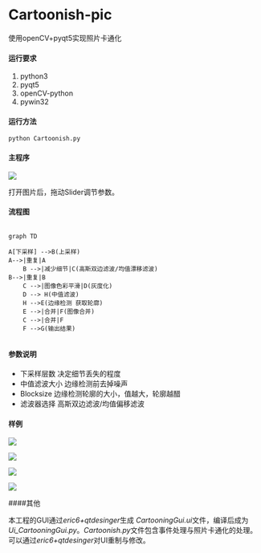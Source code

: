 # Cartoonish-pic
使用openCV+pyqt5实现照片卡通化



#### 运行要求

1. python3
2. pyqt5
3. openCV-python
4. pywin32

#### 运行方法

```
python Cartoonish.py
```

#### 主程序

![](http://mystore0716.oss-cn-hangzhou.aliyuncs.com/pic/python_doc_pic/cartoonishUI.jpg)

打开图片后，拖动Slider调节参数。

#### 流程图

```mermaid

graph TD

A[下采样] -->B(上采样)
A-->|重复|A
    B -->|减少细节|C(高斯双边滤波/均值漂移滤波)
B-->|重复|B
    C -->|图像色彩平滑|D(灰度化)
    D --> H(中值滤波)
    H -->E(边缘检测 获取轮廓)
    E -->|合并|F(图像合并)
    C -->|合并|F
    F -->G(输出结果)


```

#### 参数说明

- 下采样层数      决定细节丢失的程度
- 中值滤波大小   边缘检测前去掉噪声
- Blocksize         边缘检测轮廓的大小，值越大，轮廓越醋
- 滤波器选择       高斯双边滤波/均值偏移滤波

#### 样例

![](https://github.com/starsD/Cartoonish-pic/blob/master/examples/test_1.jpg?raw=true)

![](https://github.com/starsD/Cartoonish-pic/blob/master/examples/test_1_result.jpg?raw=true)

![](https://github.com/starsD/Cartoonish-pic/blob/master/examples/test_2.jpg?raw=true)

![](https://github.com/starsD/Cartoonish-pic/blob/master/examples/test_2_result.jpg?raw=true)

####其他

本工程的GUI通过*eric6+qtdesinger*生成 *CartooningGui.ui*文件，编译后成为*Ui_CartooningGui.py*。*Cartoonish.py*文件包含事件处理与照片卡通化的处理。可以通过*eric6+qtdesinger*对UI重制与修改。



